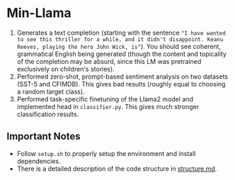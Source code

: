 # Min-Llama 

1) Generates a text completion (starting with the sentence `"I have wanted to see this thriller for a while, and it didn't disappoint. Keanu Reeves, playing the hero John Wick, is"`). You should see coherent, grammatical English being generated (though the content and topicality of the completion may be absurd, since this LM was pretrained exclusively on children's stories).
2) Performed zero-shot, prompt-based sentiment analysis on two datasets (SST-5 and CFIMDB). This gives bad results (roughly equal to choosing a random target class).
3) Performed task-specific finetuning of the Llama2 model and implemented head in `classifier.py`. This gives much stronger classification results.

## Important Notes
* Follow `setup.sh` to properly setup the environment and install dependencies.
* There is a detailed description of the code structure in [structure.md](./structure.md).
